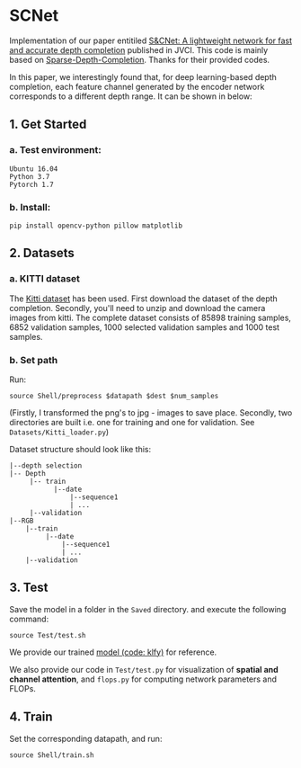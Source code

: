 # SCNet
Implementation of our paper entitiled [S&CNet: A lightweight network for fast and accurate depth completion](https://www.sciencedirect.com/science/article/abs/pii/S1047320321001450) published in JVCI. This code is mainly based on [Sparse-Depth-Completion](https://github.com/wvangansbeke/Sparse-Depth-Completion). Thanks for their provided codes.

In this paper, we interestingly found that, for deep learning-based depth completion, each feature channel generated by the encoder network corresponds to a different depth range. It can be shown in below:
## 1. Get Started
### a. Test environment:
```shell script
Ubuntu 16.04
Python 3.7
Pytorch 1.7
```
### b. Install:
```shell script
pip install opencv-python pillow matplotlib
```
## 2. Datasets
### a. KITTI dataset
The [Kitti dataset](www.cvlibs.net/datasets/kitti/) has been used. First download the dataset of the depth completion. Secondly, you'll need to unzip and download the camera images from kitti. The complete dataset consists of 85898 training samples, 6852 validation samples, 1000 selected validation samples and 1000 test samples.
### b. Set path
Run:

`source Shell/preprocess $datapath $dest $num_samples`

(Firstly, I transformed the png's to jpg - images to save place. Secondly, two directories are built i.e. one for training and one for validation. See `Datasets/Kitti_loader.py`)

Dataset structure should look like this:
```
|--depth selection
|-- Depth
     |-- train
           |--date
               |--sequence1
               | ...
     |--validation
|--RGB
    |--train
         |--date
             |--sequence1
             | ...
    |--validation
```
## 3. Test
Save the model in a folder in the `Saved` directory. and execute the following command:

`source Test/test.sh`

We provide our trained [model (code: klfy)](https://pan.baidu.com/s/1QSwEVst0RnKOreVEieio0A) for reference.

We also provide our code in `Test/test.py` for visualization of **spatial and channel attention**, and `flops.py` for computing network parameters and FLOPs.
## 4. Train
Set the corresponding datapath, and run:

`source Shell/train.sh`
